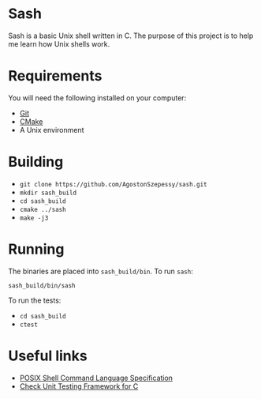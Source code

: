 # Sash
Sash is a basic Unix shell written in C. The purpose of this project is to help me learn how Unix shells work.

# Requirements
You will need the following installed on your computer:
* [Git](https://git-scm.com/)
* [CMake](https://cmake.org/)
* A Unix environment

# Building
* `git clone https://github.com/AgostonSzepessy/sash.git`
* `mkdir sash_build`
* `cd sash_build`
* `cmake ../sash`
* `make -j3`

# Running
The binaries are placed into `sash_build/bin`. To run `sash`:

```
sash_build/bin/sash
```

To run the tests:
* `cd sash_build`
* `ctest`

# Useful links
* [POSIX Shell Command Language Specification](http://pubs.opengroup.org/onlinepubs/007904875/utilities/xcu_chap02.html)
* [Check Unit Testing Framework for C](https://libcheck.github.io/check/)
